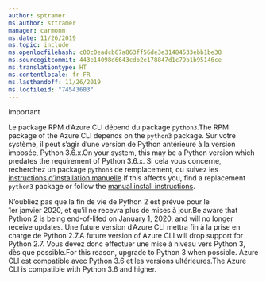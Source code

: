 ```yaml
---
author: sptramer
ms.author: sttramer
manager: carmonm
ms.date: 11/26/2019
ms.topic: include
ms.openlocfilehash: c00c0eadcb67a863ff56de3e31484533ebb1be38
ms.sourcegitcommit: 443e14098d6643cdb2e178847d1c79b1b95146ce
ms.translationtype: HT
ms.contentlocale: fr-FR
ms.lasthandoff: 11/26/2019
ms.locfileid: "74543603"
---
```

> [!IMPORTANT]
>
> <span data-ttu-id="99bc1-101">Le package RPM d’Azure CLI dépend du package `python3`.</span><span class="sxs-lookup"><span data-stu-id="99bc1-101">The RPM package of the Azure CLI depends on the `python3` package.</span></span> <span data-ttu-id="99bc1-102">Sur votre système, il peut s’agir d’une version de Python antérieure à la version imposée, Python 3.6.x.</span><span class="sxs-lookup"><span data-stu-id="99bc1-102">On your system, this may be a Python version which predates the requirement of Python 3.6.x.</span></span> <span data-ttu-id="99bc1-103">Si cela vous concerne, recherchez un package `python3` de remplacement, ou suivez les [instructions d’installation manuelle](../install-azure-cli-linux.md).</span><span class="sxs-lookup"><span data-stu-id="99bc1-103">If this affects you, find a replacement `python3` package or follow the [manual install instructions](../install-azure-cli-linux.md).</span></span>
>
> <span data-ttu-id="99bc1-104">N’oubliez pas que la fin de vie de Python 2 est prévue pour le 1er janvier 2020, et qu’il ne recevra plus de mises à jour.</span><span class="sxs-lookup"><span data-stu-id="99bc1-104">Be aware that Python 2 is being end-of-lifed on January 1, 2020, and will no longer receive updates.</span></span> <span data-ttu-id="99bc1-105">Une future version d’Azure CLI mettra fin à la prise en charge de Python 2.7.</span><span class="sxs-lookup"><span data-stu-id="99bc1-105">A future version of Azure CLI will drop support for Python 2.7.</span></span> <span data-ttu-id="99bc1-106">Vous devez donc effectuer une mise à niveau vers Python 3, dès que possible.</span><span class="sxs-lookup"><span data-stu-id="99bc1-106">For this reason, upgrade to Python 3 when possible.</span></span> <span data-ttu-id="99bc1-107">Azure CLI est compatible avec Python 3.6 et les versions ultérieures.</span><span class="sxs-lookup"><span data-stu-id="99bc1-107">The Azure CLI is compatible with Python 3.6 and higher.</span></span>
